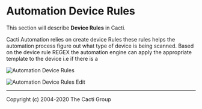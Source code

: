 # Automation Device Rules

This section will describe **Device Rules** in Cacti.

Cacti Automation relies on create device Rules these rules helps the automation process figure out what type of device is being scanned. Based on the device rule REGEX the automation engine can apply the appropriate template to the device i.e if there is a 

![Automation Device Rules](images/automation-device-templates.png)

![Automation Device Rules Edit](images/automation-device-templates-edit1.png)

---
Copyright (c) 2004-2020 The Cacti Group
<!--stackedit_data:
eyJoaXN0b3J5IjpbLTk5MzQ4NTE1Nl19
-->